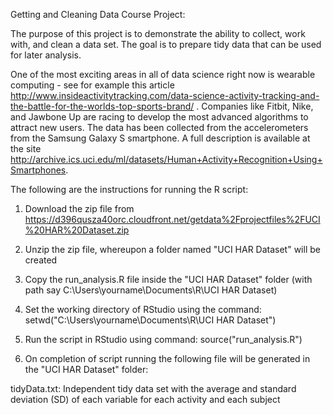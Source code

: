 Getting and Cleaning Data Course Project:

The purpose of this project is to demonstrate the ability to collect, work with, and clean a data set. The goal is to prepare tidy data that can be used for later analysis.

One of the most exciting areas in all of data science right now is wearable computing - see for example this article http://www.insideactivitytracking.com/data-science-activity-tracking-and-the-battle-for-the-worlds-top-sports-brand/ . Companies like Fitbit, Nike, and Jawbone Up are racing to develop the most advanced algorithms to attract new users. The data has been collected from the accelerometers from the Samsung Galaxy S smartphone. A full description is available at the site http://archive.ics.uci.edu/ml/datasets/Human+Activity+Recognition+Using+Smartphones.

The following are the instructions for running the R script:

1. Download the zip file from https://d396qusza40orc.cloudfront.net/getdata%2Fprojectfiles%2FUCI%20HAR%20Dataset.zip

2. Unzip the zip file, whereupon a folder named "UCI HAR Dataset" will be created

3. Copy the run_analysis.R file inside the  "UCI HAR Dataset" folder (with path say C:\Users\yourname\Documents\R\UCI HAR Dataset)

4. Set the working directory of RStudio using the command: setwd("C:\Users\yourname\Documents\R\UCI HAR Dataset")

5. Run the script in RStudio using command: source("run_analysis.R")

6. On completion of script running the following file will be generated in the "UCI HAR Dataset" folder:

tidyData.txt: Independent tidy data set with the average and standard deviation (SD) of each variable for each activity and each subject